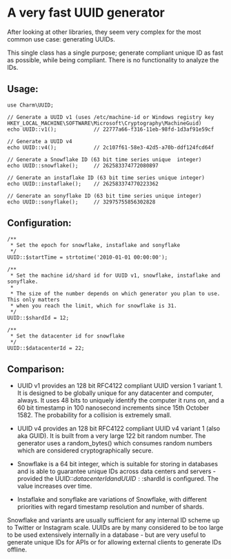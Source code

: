 A very fast UUID generator
==========================

After looking at other libraries, they seem very complex for the most common use case:
generating UUIDs.

This single class has a single purpose; generate compliant unique ID as fast as possible,
while being compliant. There is no functionality to analyze the IDs.

Usage:
------

```
use Charm\UUID;

// Generate a UUID v1 (uses /etc/machine-id or Windows registry key HKEY_LOCAL_MACHINE\SOFTWARE\Microsoft\Cryptography\MachineGuid)
echo UUID::v1();            // 22777a66-f316-11eb-98fd-1d3af91e59cf

// Generate a UUID v4 
echo UUID::v4();            // 2c107f61-58e3-42d5-a70b-ddf124fcd64f

// Generate a Snowflake ID (63 bit time series unique  integer)
echo UUID::snowflake();     // 262583374772080897

// Generate an instaflake ID (63 bit time series unique integer)
echo UUID::instaflake();    // 262583374770223362

// Generate an sonyflake ID (63 bit time series unique integer)
echo UUID::sonyflake();     // 32975755856302828
```

Configuration:
--------------

```
/**
 * Set the epoch for snowflake, instaflake and sonyflake
 */
UUID::$startTime = strtotime('2010-01-01 00:00:00');

/**
 * Set the machine id/shard id for UUID v1, snowflake, instaflake and sonyflake.
 *
 * The size of the number depends on which generator you plan to use. This only matters
 * when you reach the limit, which for snowflake is 31.
 */
UUID::$shardId = 12;

/**
 * Set the datacenter id for snowflake
 */
UUID::$datacenterId = 22;
```

Comparison:
-----------

* UUID v1 provides an 128 bit RFC4122 compliant UUID version 1 variant 1. It is designed to
  be globally unique for any datacenter and computer, always. It uses 48 bits to uniquely 
  identify the computer it runs on, and a 60 bit timestamp in 100 nanosecond increments 
  since 15th October 1582. The probability for a collision is extremely small.

* UUID v4 provides an 128 bit RFC4122 compliant UUID v4 variant 1 (also aka GUID). It is 
  built from a very large 122 bit random number. The generator uses a random_bytes() which
  consumes random numbers which are considered cryptographically secure.

* Snowflake is a 64 bit integer, which is suitable for storing in databases and is able to
  guarantee unique IDs across data centers and servers - provided the UUID::$datacenterId
  and UUID::$shardId is configured. The value increases over time.

* Instaflake and sonyflake are variations of Snowflake, with different priorities with regard
  timestamp resolution and number of shards.


Snowflake and variants are usually sufficient for any internal ID scheme up to Twitter or
Instagram scale. UUIDs are by many considered to be too large to be used extensively 
internally in a database - but are very useful to generate unique IDs for APIs or for allowing
external clients to generate IDs offline.
